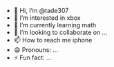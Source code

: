 - 👋 Hi, I’m @tade307
- 👀 I’m interested in xbox
- 🌱 I’m currently learning math
- 💞️ I’m looking to collaborate on ...
- 📫 How to reach me iphone
- 😄 Pronouns: ...
- ⚡ Fun fact: ...

<!---
tade307/tade307 is a ✨ special ✨ repository because its `README.md` (this file) appears on your GitHub profile.
You can click the Preview link to take a look at your changes.
--->

